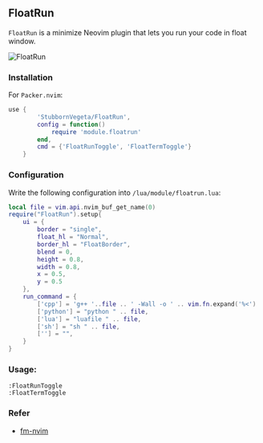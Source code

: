 ## FloatRun
`FloatRun` is a minimize Neovim plugin that lets you run your code in float window.

![FloatRun](https://gitee.com/svegeta/screenshot/raw/master/FloatRun.png)

### Installation
For `Packer.nvim`:
```lua
use {
        'StubbornVegeta/FloatRun',
        config = function()
            require 'module.floatrun'
        end,
        cmd = {'FloatRunToggle', 'FloatTermToggle'}
    }
```

### Configuration

Write the following configuration into `/lua/module/floatrun.lua`:
```lua
local file = vim.api.nvim_buf_get_name(0)
require("FloatRun").setup{
    ui = {
        border = "single",
        float_hl = "Normal",
        border_hl = "FloatBorder",
        blend = 0,
        height = 0.8,
        width = 0.8,
        x = 0.5,
        y = 0.5
    },
    run_command = {
        ['cpp'] = 'g++ '..file .. ' -Wall -o ' .. vim.fn.expand('%<') .. ' && ./' .. vim.fn.expand('%<'),
        ['python'] = "python " .. file,
        ['lua'] = "luafile " .. file,
        ['sh'] = "sh " .. file,
        [''] = "",
    }
}

```

### Usage:

```
:FloatRunToggle
:FloatTermToggle
```

### Refer
- [fm-nvim](https://github.com/is0n/fm-nvim/)
